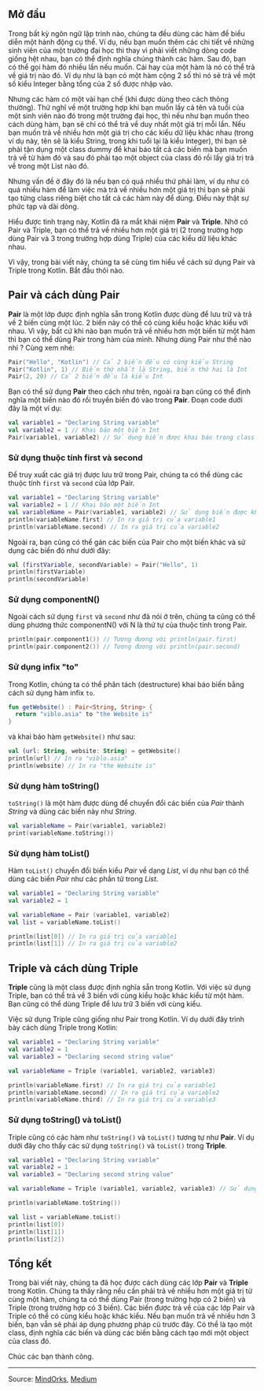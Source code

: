 ## Mở đầu

Trong bất kỳ ngôn ngữ lập trình nào, chúng ta đều dùng các hàm để biểu diễn một hành động cụ thể. Ví dụ, nếu bạn muốn thêm các chi tiết về những sinh viên của một trường đại học thì thay vì phải viết những dòng code giống hệt nhau, bạn có thể định nghĩa chúng thành các hàm. Sau đó, bạn có thể gọi hàm đó nhiều lần nếu muốn. Cái hay của một hàm là nó có thể trả về giá trị nào đó. Ví dụ như là bạn có một hàm cộng 2 số thì nó sẽ trả về một số kiểu Integer bằng tổng của 2 số được nhập vào.

Nhưng các hàm có một vài hạn chế (khi được dùng theo cách thông thường). Thử nghĩ về một trường hợp khi bạn muốn lấy cả tên và tuổi của một sinh viên nào đó trong một trường đại học, thì nếu như bạn muốn theo cách dùng hàm, bạn sẽ chỉ có thể trả về duy nhất một giá trị mỗi lần. Nếu bạn muốn trả về nhiều hơn một giá trị cho các kiểu dữ liệu khác nhau (trong ví dụ này, tên sẽ là kiểu String, trong khi tuổi lại là kiểu Integer), thì bạn sẽ phải tận dụng một class dummy để khai báo tất cả các biến mà bạn muốn trả về từ hàm đó và sau đó phải tạo một object của class đó rồi lấy giá trị trả về trong một List nào đó.

Nhưng vấn đề ở đây đó là nếu bạn có quá nhiều thứ phải làm, ví dụ như có quá nhiều hàm để làm việc mà trả về nhiều hơn một giá trị thì bạn sẽ phải tạo từng class riêng biệt cho tất cả các hàm này để dùng. Điều này thật sự phức tạp và dài dòng.

Hiểu được tình trạng này, Kotlin đã ra mắt khái niệm **Pair** và **Triple**. Nhờ có Pair và Triple, bạn có thể trả về nhiều hơn một giá trị (2 trong trường hợp dùng Pair và 3 trong trường hợp dùng Triple) của các kiểu dữ liệu khác nhau.

Vì vậy, trong bài viết này, chúng ta sẽ cùng tìm hiểu về cách sử dụng Pair và Triple trong Kotlin. Bắt đầu thôi nào.

## Pair và cách dùng Pair

**Pair** là một lớp được định nghĩa sẵn trong Kotlin được dùng để lưu trữ và trả về 2 biến cùng một lúc. 2 biến này có thể có cùng kiểu hoặc khác kiểu với nhau. Vì vậy, bất cứ khi nào bạn muốn trả về nhiều hơn một biến từ một hàm thì bạn có thể dùng Pair trong hàm của mình. Nhưng dùng Pair như thế nào nhỉ ? Cùng xem nhé:

```Kotlin
Pair("Hello", "Kotlin") // Cả 2 biến đều có cùng kiểu String
Pair("Kotlin", 1) // Biến thứ nhất là String, biến thứ hai là Int
Pair(2, 20) // Cả 2 biến đều là kiểu Int
```

Bạn có thể sử dụng **Pair** theo cách như trên, ngoài ra bạn cũng có thể định nghĩa một biến nào đó rồi truyền biến đó vào trong **Pair**. Đoạn code dưới đây là một ví dụ:

```Kotlin
val variable1 = "Declaring String variable"
val variable2 = 1 // Khai báo một biến Int
Pair(variable1, variable2) // Sử dụng biến được khai báo trong class Pair
```

### Sử dụng thuộc tính first và second

Để truy xuất các giá trị được lưu trữ trong Pair, chúng ta có thể dùng các thuộc tính `first` và `second` của lớp Pair.

```Kotlin
val variable1 = "Declaring String variable"
val variable2 = 1 // Khai báo một biến Int
val variableName = Pair(variable1, variable2) // Sử dụng biến được khai báo trong class Pair
println(variableName.first) // In ra giá trị của variable1
println(variableName.second) // In ra giá trị của variable2
```

Ngoài ra, bạn cũng có thể gán các biến của Pair cho một biến khác và sử dụng các biến đó như dưới đây:

```Kotlin
val (firstVariable, secondVariable) = Pair("Hello", 1)
println(firstVariable)
println(secondVariable)
```

### Sử dụng componentN()

Ngoài cách sử dụng `first` và `second` như đã nói ở trên, chúng ta cũng có thể dùng phương thức componentN() với N là thứ tự của thuộc tính trong Pair.

```Kotlin
println(pair.component1()) // Tương đương với println(pair.first)
println(pair.component2()) // Tương đương với println(pair.second)
```


### Sử dụng infix "to"

Trong Kotlin, chúng ta có thể phân tách (destructure) khai báo biến bằng cách sử dụng hàm infix `to`.

```Kotlin
fun getWebsite() : Pair<String, String> {
  return "viblo.asia" to "the Website is"
}
```

và khai báo hàm `getWebsite()` như sau:

```Kotlin
val (url: String, website: String) = getWebsite()
println(url) // In ra "viblo.asia"
println(website) // In ra "the Website is"
```

### Sử dụng hàm toString()

`toString()` là một hàm được dùng để chuyển đổi các biến của *Pair* thành *String* và dùng các biến này như *String*.

```Kotlin
val variableName = Pair(variable1, variable2)
print(variableName.toString())
```

### Sử dụng hàm toList()

Hàm `toList()` chuyển đổi biến kiểu *Pair* về dạng *List*, ví dụ như bạn có thể dùng các biến *Pair* như các phần tử trong *List*.

```Kotlin
val variable1 = "Declaring String variable"
val variable2 = 1

val variableName = Pair (variable1, variable2)
val list = variableName.toList()

println(list[0]) // In ra giá trị của variable1
println(list[1]) // In ra giá trị của variable2
```

##  Triple và cách dùng Triple

**Triple** cũng là một class được định nghĩa sẵn trong Kotlin. Với việc sử dụng Triple, bạn có thể trả về 3 biến với cùng kiểu hoặc khác kiểu từ một hàm. Bạn cũng có thể dùng Triple để lưu trữ 3 biến với cùng kiểu.

Việc sử dụng Triple cũng giống như Pair trong Kotlin. Ví dụ dưới đây trình bày cách dùng Triple trong Kotlin:

```Kotlin
val variable1 = "Declaring String variable"
val variable2 = 1
val variable3 = "Declaring second string value"

val variableName = Triple (variable1, variable2, variable3)

println(variableName.first) // In ra giá trị của variable1
println(variableName.second) // In ra giá trị của variable2
println(variableName.third) // In ra giá trị của variable3
```

### Sử dụng toString() và toList()

Triple cũng có các hàm như `toString()` và `toList()` tương tự như **Pair**. Ví dụ dưới đây cho thấy các sử dụng `toString()` và `toList()` trong **Triple**.
```Kotlin
val variable1 = "Declaring String variable"
val variable2 = 1
val variable3 = "Declaring second string value"

val variableName = Triple (variable1, variable2, variable3) // Sử dụng biến được khai báo trong class Pair

println(variableName.toString())

val list = variableName.toList()
println(list[0])
println(list[1])
println(list[2])
```

## Tổng kết

Trong bài viết này, chúng ta đã học được cách dùng các lớp **Pair** và **Triple** trong Kotlin. Chúng ta thấy rằng nếu cần phải trả về nhiều hơn một giá trị từ cùng một hàm, chúng ta có thể dùng Pair (trong trường hợp có 2 biến) và Triple (trong trường hợp có 3 biến). Các biến được trả về của các lớp Pair và Triple có thể có cùng kiểu hoặc khác kiểu. Nếu bạn muốn trả về nhiều hơn 3 biến, bạn vẫn sẽ phải áp dụng phương pháp cũ trước đây. Có thể là tạo một class, định nghĩa các biến và dùng các biến bằng cách tạo mới một object của class đó.

Chúc các bạn thành công.

-----

Source: [MindOrks](https://blog.mindorks.com/pair-and-triple-in-kotlin), [Medium](https://medium.com/@agrawalsuneet/pair-and-triple-in-kotlin-c76c1d23c0ea)